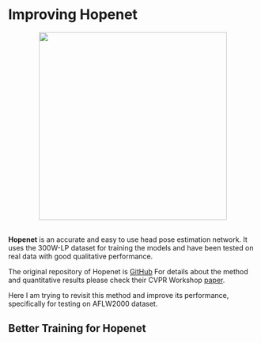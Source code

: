 # Improving Hopenet #

<div align="center">
  <img src="https://i.imgur.com/K7jhHOg.png" width="380"><br><br>
</div>

**Hopenet** is an accurate and easy to use head pose estimation network. It uses the 300W-LP dataset for training the models and have been tested on real data with good qualitative performance.

The original repository of Hopenet is [GitHub](https://github.com/natanielruiz/deep-head-pose)
For details about the method and quantitative results please check their CVPR Workshop [paper](https://arxiv.org/abs/1710.00925).

Here I am trying to revisit this method and improve its performance, specifically for testing on AFLW2000 dataset.

## Better Training for Hopenet
